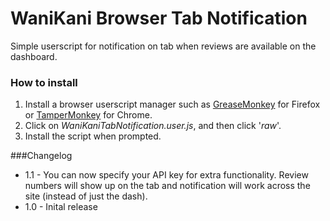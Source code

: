 WaniKani Browser Tab Notification
===
Simple userscript for notification on tab when reviews are available on the dashboard.
### How to install
1. Install a browser userscript manager such as [GreaseMonkey](https://addons.mozilla.org/en-US/firefox/addon/greasemonkey/) for Firefox or [TamperMonkey](https://chrome.google.com/webstore/detail/tampermonkey/dhdgffkkebhmkfjojejmpbldmpobfkfo) for Chrome.
2. Click on *WaniKaniTabNotification.user.js*, and then click '*raw*'.
3. Install the script when prompted.

###Changelog
+ 1.1 - You can now specify your API key for extra functionality. Review numbers will show up on the tab and notification will work across the site (instead of just the dash).
+ 1.0 - Inital release
